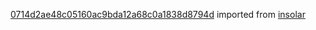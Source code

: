 [0714d2ae48c05160ac9bda12a68c0a1838d8794d](https://github.com/insolar/insolar/commit/0714d2ae48c05160ac9bda12a68c0a1838d8794d) imported from [insolar](https://github.com/insolar/insolar)
